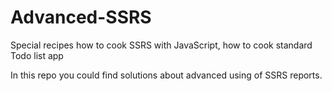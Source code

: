# Advanced-SSRS
Special recipes how to cook SSRS with JavaScript, how to cook standard Todo list app

In this repo you could find solutions about advanced using of SSRS reports.
